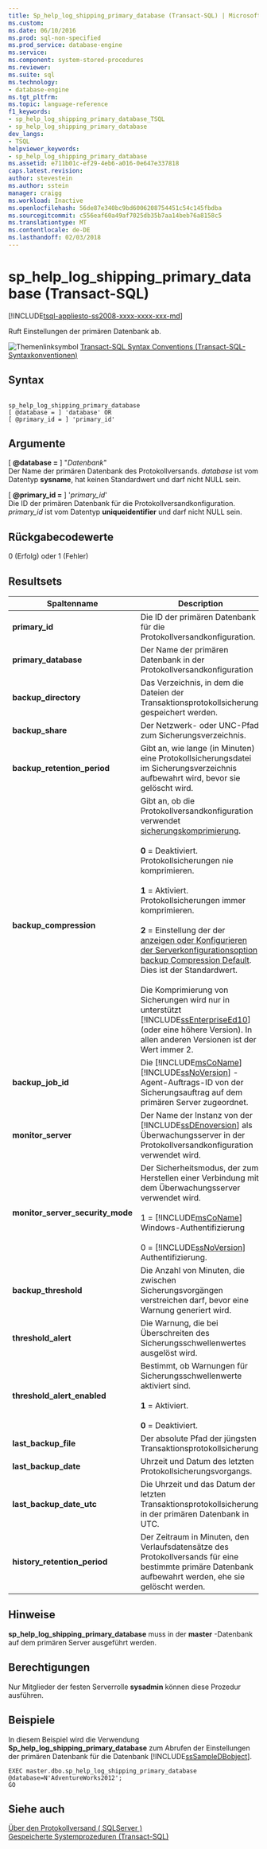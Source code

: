 ```yaml
---
title: Sp_help_log_shipping_primary_database (Transact-SQL) | Microsoft Docs
ms.custom: 
ms.date: 06/10/2016
ms.prod: sql-non-specified
ms.prod_service: database-engine
ms.service: 
ms.component: system-stored-procedures
ms.reviewer: 
ms.suite: sql
ms.technology:
- database-engine
ms.tgt_pltfrm: 
ms.topic: language-reference
f1_keywords:
- sp_help_log_shipping_primary_database_TSQL
- sp_help_log_shipping_primary_database
dev_langs:
- TSQL
helpviewer_keywords:
- sp_help_log_shipping_primary_database
ms.assetid: e711b01c-ef29-4eb6-a016-0e647e337818
caps.latest.revision: 
author: stevestein
ms.author: sstein
manager: craigg
ms.workload: Inactive
ms.openlocfilehash: 56de87e340bc9bd6006208754451c54c145fbdba
ms.sourcegitcommit: c556eaf60a49af7025db35b7aa14beb76a8158c5
ms.translationtype: MT
ms.contentlocale: de-DE
ms.lasthandoff: 02/03/2018
---
```

# <a name="sphelplogshippingprimarydatabase-transact-sql"></a>sp_help_log_shipping_primary_database (Transact-SQL)
[!INCLUDE[tsql-appliesto-ss2008-xxxx-xxxx-xxx-md](../../includes/tsql-appliesto-ss2008-xxxx-xxxx-xxx-md.md)]

  Ruft Einstellungen der primären Datenbank ab.  
  
 ![Themenlinksymbol](../../database-engine/configure-windows/media/topic-link.gif "Topic link icon") [Transact-SQL Syntax Conventions (Transact-SQL-Syntaxkonventionen)](../../t-sql/language-elements/transact-sql-syntax-conventions-transact-sql.md)  
  
## <a name="syntax"></a>Syntax  
  
```  
  
sp_help_log_shipping_primary_database  
[ @database = ] 'database' OR  
[ @primary_id = ] 'primary_id'  
```  
  
## <a name="arguments"></a>Argumente  
 [  **@database =** ] "*Datenbank*"  
 Der Name der primären Datenbank des Protokollversands. *database* ist vom Datentyp **sysname**, hat keinen Standardwert und darf nicht NULL sein.  
  
 [ **@primary_id =** ] '*primary_id*'  
 Die ID der primären Datenbank für die Protokollversandkonfiguration. *primary_id* ist vom Datentyp **uniqueidentifier** und darf nicht NULL sein.  
  
## <a name="return-code-values"></a>Rückgabecodewerte  
 0 (Erfolg) oder 1 (Fehler)  
  
## <a name="result-sets"></a>Resultsets  
  
|Spaltenname|Description|  
|-----------------|-----------------|  
|**primary_id**|Die ID der primären Datenbank für die Protokollversandkonfiguration.|  
|**primary_database**|Der Name der primären Datenbank in der Protokollversandkonfiguration|  
|**backup_directory**|Das Verzeichnis, in dem die Dateien der Transaktionsprotokollsicherung gespeichert werden.|  
|**backup_share**|Der Netzwerk- oder UNC-Pfad zum Sicherungsverzeichnis.|  
|**backup_retention_period**|Gibt an, wie lange (in Minuten) eine Protokollsicherungsdatei im Sicherungsverzeichnis aufbewahrt wird, bevor sie gelöscht wird.|  
|**backup_compression**|Gibt an, ob die Protokollversandkonfiguration verwendet [sicherungskomprimierung](../../relational-databases/backup-restore/backup-compression-sql-server.md).<br /><br /> **0** = Deaktiviert. Protokollsicherungen nie komprimieren.<br /><br /> **1** = Aktiviert. Protokollsicherungen immer komprimieren.<br /><br /> **2** = Einstellung der der [anzeigen oder Konfigurieren der Serverkonfigurationsoption backup Compression Default](../../database-engine/configure-windows/view-or-configure-the-backup-compression-default-server-configuration-option.md). Dies ist der Standardwert.<br /><br /> Die Komprimierung von Sicherungen wird nur in unterstützt [!INCLUDE[ssEnterpriseEd10](../../includes/ssenterpriseed10-md.md)] (oder eine höhere Version). In allen anderen Versionen ist der Wert immer 2.|  
|**backup_job_id**|Die [!INCLUDE[msCoName](../../includes/msconame-md.md)] [!INCLUDE[ssNoVersion](../../includes/ssnoversion-md.md)] -Agent-Auftrags-ID von der Sicherungsauftrag auf dem primären Server zugeordnet.|  
|**monitor_server**|Der Name der Instanz von der [!INCLUDE[ssDEnoversion](../../includes/ssdenoversion-md.md)] als Überwachungsserver in der Protokollversandkonfiguration verwendet wird.|  
|**monitor_server_security_mode**|Der Sicherheitsmodus, der zum Herstellen einer Verbindung mit dem Überwachungsserver verwendet wird.<br /><br /> 1 = [!INCLUDE[msCoName](../../includes/msconame-md.md)] Windows-Authentifizierung<br /><br /> 0 = [!INCLUDE[ssNoVersion](../../includes/ssnoversion-md.md)] Authentifizierung.|  
|**backup_threshold**|Die Anzahl von Minuten, die zwischen Sicherungsvorgängen verstreichen darf, bevor eine Warnung generiert wird.|  
|**threshold_alert**|Die Warnung, die bei Überschreiten des Sicherungsschwellenwertes ausgelöst wird.|  
|**threshold_alert_enabled**|Bestimmt, ob Warnungen für Sicherungsschwellenwerte aktiviert sind.<br /><br /> **1** = Aktiviert.<br /><br /> **0** = Deaktiviert.|  
|**last_backup_file**|Der absolute Pfad der jüngsten Transaktionsprotokollsicherung.|  
|**last_backup_date**|Uhrzeit und Datum des letzten Protokollsicherungsvorgangs.|  
|**last_backup_date_utc**|Die Uhrzeit und das Datum der letzten Transaktionsprotokollsicherung in der primären Datenbank in UTC.|  
|**history_retention_period**|Der Zeitraum in Minuten, den Verlaufsdatensätze des Protokollversands für eine bestimmte primäre Datenbank aufbewahrt werden, ehe sie gelöscht werden.|  
  
## <a name="remarks"></a>Hinweise  
 **sp_help_log_shipping_primary_database** muss in der **master** -Datenbank auf dem primären Server ausgeführt werden.  
  
## <a name="permissions"></a>Berechtigungen  
 Nur Mitglieder der festen Serverrolle **sysadmin** können diese Prozedur ausführen.  
  
## <a name="examples"></a>Beispiele  
 In diesem Beispiel wird die Verwendung **Sp_help_log_shipping_primary_database** zum Abrufen der Einstellungen der primären Datenbank für die Datenbank [!INCLUDE[ssSampleDBobject](../../includes/sssampledbobject-md.md)].  
  
```  
EXEC master.dbo.sp_help_log_shipping_primary_database @database=N'AdventureWorks2012';  
GO  
```  
  
## <a name="see-also"></a>Siehe auch  
 [Über den Protokollversand &#40; SQLServer &#41;](../../database-engine/log-shipping/about-log-shipping-sql-server.md)   
 [Gespeicherte Systemprozeduren &#40;Transact-SQL&#41;](../../relational-databases/system-stored-procedures/system-stored-procedures-transact-sql.md)  
  
  
